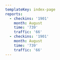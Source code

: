 ```yaml
---
templateKey: index-page
reports:
  - checkins: '1901'
    month: August
    time: '739'
    traffic: '66'
  - checkins: '1901'
    month: August
    time: '739'
    traffic: '66'
---
```


